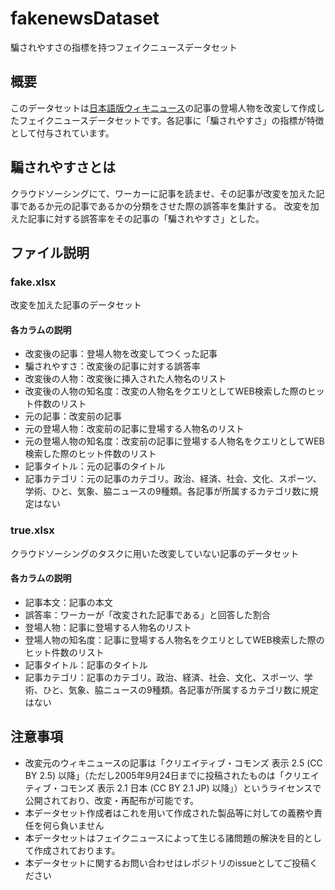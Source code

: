 # fakenewsDataset
騙されやすさの指標を持つフェイクニュースデータセット

## 概要
このデータセットは[日本語版ウィキニュース](https://ja.wikinews.org/wiki/%E3%83%A1%E3%82%A4%E3%83%B3%E3%83%9A%E3%83%BC%E3%82%B8)の記事の登場人物を改変して作成したフェイクニュースデータセットです。各記事に「騙されやすさ」の指標が特徴として付与されています。

## 騙されやすさとは
クラウドソーシングにて、ワーカーに記事を読ませ、その記事が改変を加えた記事であるか元の記事であるかの分類をさせた際の誤答率を集計する。
改変を加えた記事に対する誤答率をその記事の「騙されやすさ」とした。

## ファイル説明
### fake.xlsx
改変を加えた記事のデータセット
#### 各カラムの説明

* 改変後の記事：登場人物を改変してつくった記事
* 騙されやすさ：改変後の記事に対する誤答率
* 改変後の人物：改変後に挿入された人物名のリスト
* 改変後の人物の知名度：改変の人物名をクエリとしてWEB検索した際のヒット件数のリスト
* 元の記事：改変前の記事
* 元の登場人物：改変前の記事に登場する人物名のリスト
* 元の登場人物の知名度：改変前の記事に登場する人物名をクエリとしてWEB検索した際のヒット件数のリスト
* 記事タイトル：元の記事のタイトル
* 記事カテゴリ：元の記事のカテゴリ。政治、経済、社会、文化、スポーツ、学術、ひと、気象、脇ニュースの9種類。各記事が所属するカテゴリ数に規定はない

### true.xlsx
クラウドソーシングのタスクに用いた改変していない記事のデータセット
#### 各カラムの説明
* 記事本文：記事の本文
* 誤答率：ワーカーが「改変された記事である」と回答した割合
* 登場人物：記事に登場する人物名のリスト
* 登場人物の知名度：記事に登場する人物名をクエリとしてWEB検索した際のヒット件数のリスト
* 記事タイトル：記事のタイトル
* 記事カテゴリ：記事のカテゴリ。政治、経済、社会、文化、スポーツ、学術、ひと、気象、脇ニュースの9種類。各記事が所属するカテゴリ数に規定はない

## 注意事項
* 改変元のウィキニュースの記事は「クリエイティブ・コモンズ 表示 2.5 (CC BY 2.5) 以降」（ただし2005年9月24日までに投稿されたものは「クリエイティブ・コモンズ 表示 2.1 日本 (CC BY 2.1 JP) 以降」）というライセンスで公開されており、改変・再配布が可能です。
* 本データセット作成者はこれを用いて作成された製品等に対しての義務や責任を何ら負いません
* 本データセットはフェイクニュースによって生じる諸問題の解決を目的として作成されております。
* 本データセットに関するお問い合わせはレポジトリのissueとしてご投稿ください
